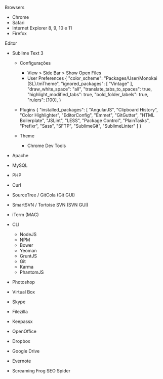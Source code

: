 Browsers
- Chrome
- Safari
- Internet Explorer 8, 9, 10 e 11
- Firefox

Editor
- Sublime Text 3
    - Configurações
        - View > Side Bar > Show Open Files
        - User Preferences
            {
                "color_scheme": "Packages/User/Monokai (SL).tmTheme",
                "ignored_packages":
                [
                    "Vintage"
                ],
                "draw_white_space": "all",
                "translate_tabs_to_spaces": true,
                "highlight_modified_tabs": true,
                "bold_folder_labels": true,
                "rulers": [100],
            }


    - Plugins
    {
        "installed_packages":
        [
            "AngularJS",
            "Clipboard History",
            "Color Highlighter",
            "EditorConfig",
            "Emmet",
            "GitGutter",
            "HTML Boilerplate",
            "JSLint",
            "LESS",
            "Package Control",
            "PlainTasks",
            "Prefixr",
            "Sass",
            "SFTP",
            "SublimeGit",
            "SublimeLinter"
        ]
    }
    - Theme
        - Chrome Dev Tools


- Apache
- MySQL
- PHP
- Curl
- SourceTree / GitCola (Git GUI)
- SmartSVN / Tortoise SVN (SVN GUI)

- iTerm (MAC)
- CLI
    - NodeJS
    - NPM
    - Bower
    - Yeoman
    - GruntJS
    - Git
    - Karma
    - PhantomJS

- Photoshop

- Virtual Box
- Skype
- Filezilla
- Keepassx

- OpenOffice
- Dropbox
- Google Drive
- Evernote
- Screaming Frog SEO Spider



